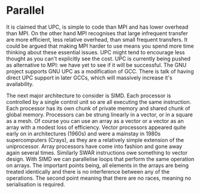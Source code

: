# Parallel

It is claimed that UPC, is simple to code than MPI and has lower overhead than
MPI. On the other hand MPI recognises that large infrequent transfer are more
efficient, less relative overhead, than small frequent transfers. It could be
argued that making MPI harder to use means you spend more time thinking about
these essential issues. UPC might tend to encourage less thought as you can't
explicitly see the cost. UPC is currently being pushed as alternative to MPI: we
have yet to see if it will be successful. The GNU project supports GNU UPC as a
modification of GCC. There is talk of having direct UPC support in later GCCs,
which will massively increase it's availability.

The next major architecture to consider is SIMD. Each processor is controlled by
a single control unit so are all executing the same instruction. Each processor
has its own chunk of private memory and shared chunk of global memory.
Processors can be strung linearly in a vector, or in a square as a mesh. Of
course you can use an array as a vector or a vector as an array with a modest
loss of efficiency. Vector processors appeared quite early on in architectures
(1960s) and were a mainstay in 1980s supercomputers (Crays), as they are a
relatively simple extension of the uniprocessor. Array processors have come into
fashion and gone away again several times. Similarly SWAR instructions owe
something to vector design. With SIMD we can parallelise loops that perform the
same operation on arrays. The important points being, all elements in the arrays
are being treated identically and there is no interference between any of the
operations. The second point meaning that there are no races, meaning no
serialisation is required.
